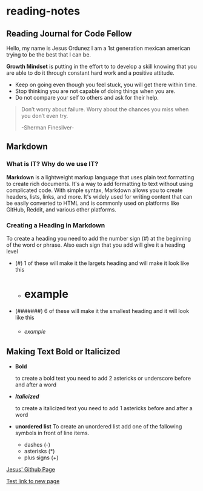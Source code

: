 # reading-notes
## Reading Journal for Code Fellow
Hello, my name is Jesus Ordunez I am a 1st generation mexican american trying to be the best that I can be. 

**Growth Mindset** is putting in the effort to to develop a skill knowing that you are able to do it through constant hard work and a positive attitude.

- Keep on going even though you feel stuck, you will get there within time.
- Stop thinking you are not capable of doing things when you are.
- Do not compare your self to others and ask for their help. 

> Don’t worry about failure. Worry about the chances you miss when you don’t even try.
>
> -Sherman Finesilver-

## Markdown
### What is IT? Why do we use IT?
**Markdown** is a lightweight markup language that uses plain text formatting to create rich documents. It's a way to add formatting to text without using complicated code. With simple syntax, Markdown allows you to create headers, lists, links, and more. It's widely used for writing content that can be easily converted to HTML and is commonly used on platforms like GitHub, Reddit, and various other platforms.

### Creating a Heading in Markdown
To create a heading you need to add the number sign (#) at the beginning of the word or phrase. Also each sign that you add will give it a heading level

- (#) 1 of these will make it the largets heading and will make it look like this
  - # example
- (#######) 6 of these will make it the smallest heading and it will look like this
  - ###### example

## Making Text Bold or Italicized
- **Bold**

   to create a bold text you need to add 2 astericks or underscore before and after a word
- ***Italicized***

   to create a italicized text you need to add 1 astericks before and after a word

- **unordered list**
  To create an unordered list add one of the fallowing symbols in front of line items.
  - dashes (-) 
  * asterisks (*)
  + plus signs (+) 




[Jesus' Github Page](https://github.com/Jnez405)


[Test link to new page](/reading-notes/Test.md)
